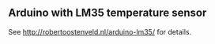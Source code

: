 ## Arduino with LM35 temperature sensor

See http://robertoostenveld.nl/arduino-lm35/ for details.

